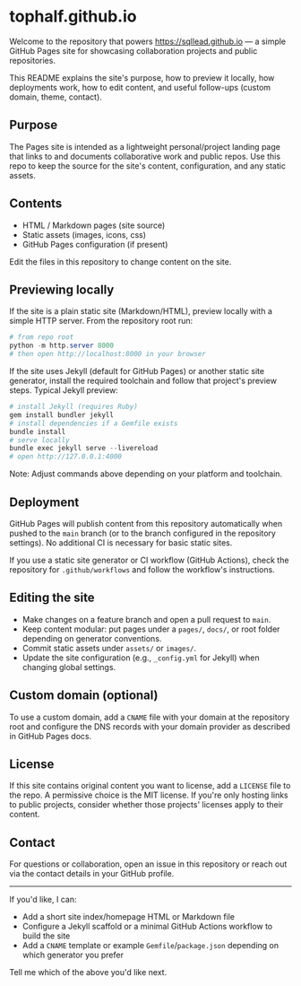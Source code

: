 # tophalf.github.io

Welcome to the repository that powers https://sqllead.github.io — a simple GitHub Pages site for showcasing collaboration projects and public repositories.

This README explains the site's purpose, how to preview it locally, how deployments work, how to edit content, and useful follow-ups (custom domain, theme, contact).

## Purpose

The Pages site is intended as a lightweight personal/project landing page that links to and documents collaborative work and public repos. Use this repo to keep the source for the site's content, configuration, and any static assets.

## Contents

- HTML / Markdown pages (site source)
- Static assets (images, icons, css)
- GitHub Pages configuration (if present)

Edit the files in this repository to change content on the site.

## Previewing locally

If the site is a plain static site (Markdown/HTML), preview locally with a simple HTTP server. From the repository root run:

```powershell
# from repo root
python -m http.server 8000
# then open http://localhost:8000 in your browser
```

If the site uses Jekyll (default for GitHub Pages) or another static site generator, install the required toolchain and follow that project's preview steps. Typical Jekyll preview:

```powershell
# install Jekyll (requires Ruby)
gem install bundler jekyll
# install dependencies if a Gemfile exists
bundle install
# serve locally
bundle exec jekyll serve --livereload
# open http://127.0.0.1:4000
```

Note: Adjust commands above depending on your platform and toolchain.

## Deployment

GitHub Pages will publish content from this repository automatically when pushed to the `main` branch (or to the branch configured in the repository settings). No additional CI is necessary for basic static sites.

If you use a static site generator or CI workflow (GitHub Actions), check the repository for `.github/workflows` and follow the workflow's instructions.

## Editing the site

- Make changes on a feature branch and open a pull request to `main`.
- Keep content modular: put pages under a `pages/`, `docs/`, or root folder depending on generator conventions.
- Commit static assets under `assets/` or `images/`.
- Update the site configuration (e.g., `_config.yml` for Jekyll) when changing global settings.

## Custom domain (optional)

To use a custom domain, add a `CNAME` file with your domain at the repository root and configure the DNS records with your domain provider as described in GitHub Pages docs.

## License

If this site contains original content you want to license, add a `LICENSE` file to the repo. A permissive choice is the MIT license. If you're only hosting links to public projects, consider whether those projects' licenses apply to their content.

## Contact

For questions or collaboration, open an issue in this repository or reach out via the contact details in your GitHub profile.

---

If you'd like, I can:

- Add a short site index/homepage HTML or Markdown file
- Configure a Jekyll scaffold or a minimal GitHub Actions workflow to build the site
- Add a `CNAME` template or example `Gemfile`/`package.json` depending on which generator you prefer

Tell me which of the above you'd like next.
